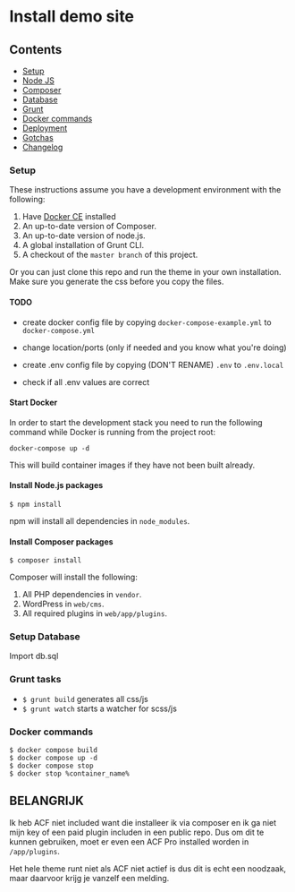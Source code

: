 # Install demo site

## Contents
- [Setup](#setup)
- [Node JS](#nodejs)
- [Composer](#composer)
- [Database](#database)
- [Grunt](#grunt)
- [Docker commands](#docker)
- [Deployment](#deployment)
- [Gotchas](#gotcha)
- [Changelog](#changelog)

<a name="setup"></a>
### Setup
These instructions assume you have a development environment with the following:

1. Have [Docker CE](https://www.docker.com/community-edition) installed
2. An up-to-date version of Composer.
3. An up-to-date version of node.js.
4. A global installation of Grunt CLI.
5. A checkout of the `master branch` of this project.

Or you can just clone this repo and run the theme in your own installation.
Make sure you generate the css before you copy the files.

#### TODO
* create docker config file by copying `docker-compose-example.yml` to `docker-compose.yml`
* change location/ports (only if needed and you know what you're doing)

* create .env config file by copying (DON'T RENAME) `.env` to `.env.local`
* check if all .env values are correct

#### Start Docker
In order to start the development stack you need to run the following command while Docker is running from the project root:

    docker-compose up -d

This will build container images if they have not been built already.


<a name="nodejs"></a>
#### Install Node.js packages

    $ npm install

npm will install all dependencies in `node_modules`.

<a name="composer"></a>
#### Install Composer packages

    $ composer install

Composer will install the following:

1. All PHP dependencies in `vendor`.
2. WordPress in `web/cms`.
3. All required plugins in `web/app/plugins`.

<a name="database"></a>
### Setup Database

Import db.sql

<a name="grunt"></a>
### Grunt tasks

* `$ grunt build` generates all css/js
* `$ grunt watch` starts a watcher for scss/js

<a name="docker"></a>
### Docker commands

    $ docker compose build
    $ docker compose up -d
    $ docker compose stop 
    $ docker stop %container_name%

## BELANGRIJK
Ik heb ACF niet included want die installeer ik via composer en ik ga niet mijn key of een paid plugin includen in een public repo. Dus om dit te kunnen gebruiken, moet er even een ACF Pro installed worden in `/app/plugins`.

Het hele theme runt niet als ACF niet actief is dus dit is echt een noodzaak, maar daarvoor krijg je vanzelf een melding.
